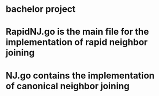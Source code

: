 # bachelor project
# RapidNJ.go is the main file for the implementation of rapid neighbor joining
# NJ.go contains the implementation of canonical neighbor joining

